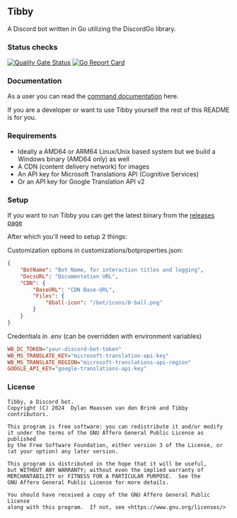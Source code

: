 ## Tibby
 
A Discord bot written in Go utilizing the DiscordGo library.

### Status checks

[![Quality Gate Status](https://sonarcloud.io/api/project_badges/measure?project=TibbyRocks_Tibby&metric=alert_status)](https://sonarcloud.io/summary/new_code?id=TibbyRocks_Tibby) [![Go Report Card](https://goreportcard.com/badge/github.com/tibbyrocks/tibby)](https://goreportcard.com/report/github.com/tibbyrocks/tibby)


### Documentation

As a user you can read the [command documentation](https://tibby.rocks/docs/) here.

If you are a developer or want to use Tibby yourself the rest of this README is for you.

### Requirements

 - Ideally a AMD64 or ARM64 Linux/Unix based system but we build a Windows binary (AMD64 only) as well
 - A CDN (content delivery network) for images
 - An API key for Microsoft Translations API (Cognitive Services)
 - Or an API key for Google Translation API v2

### Setup
If you want to run Tibby you can get the latest binary from the [releases page](https://github.com/TibbyRocks/Tibby/releases)

After which you'll need to setup 2 things:

Customization options in customizations/botproperties.json:
```json
{
    "BotName": "Bot Name, for interaction titles and logging",
    "DocsURL": "Documentation URL",
    "CDN": {
        "BaseURL": "CDN Base-URL",
        "Files": {
            "8ball-icon": "/bot/icons/8-ball.png"
        }
    }
}
```

Credentials in .env (can be overridden with environment variables)

```ini 
WB_DC_TOKEN="your-discord-bot-token"
WB_MS_TRANSLATE_KEY="microsoft-translation-api-key"
WB_MS_TRANSLATE_REGION="microsoft-translations-api-region"
GOOGLE_API_KEY="google-translations-api-key"
```


### License

    Tibby, a Discord bot.
    Copyright (C) 2024  Dylan Maassen van den Brink and Tibby contributors.

    This program is free software: you can redistribute it and/or modify
    it under the terms of the GNU Affero General Public License as published
    by the Free Software Foundation, either version 3 of the License, or
    (at your option) any later version.

    This program is distributed in the hope that it will be useful,
    but WITHOUT ANY WARRANTY; without even the implied warranty of
    MERCHANTABILITY or FITNESS FOR A PARTICULAR PURPOSE.  See the
    GNU Affero General Public License for more details.

    You should have received a copy of the GNU Affero General Public License
    along with this program.  If not, see <https://www.gnu.org/licenses/>